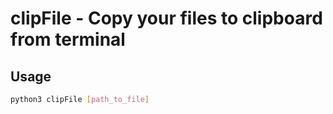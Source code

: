 # clipFile - Copy your files to clipboard from terminal

## Usage
```bash
python3 clipFile [path_to_file]
```
